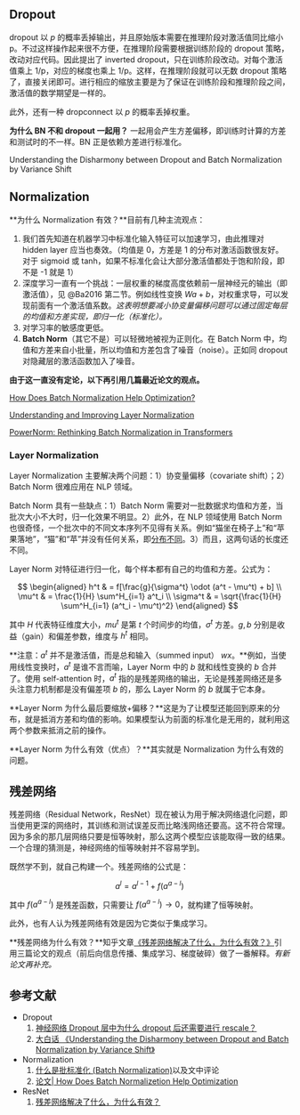 ## Dropout
dropout 以 $p$ 的概率丢掉输出，并且原始版本需要在推理阶段对激活值同比缩小 p。不过这样操作起来很不方便，在推理阶段需要根据训练阶段的 dropout 策略，改动对应代码。因此提出了 inverted dropout，只在训练阶段改动。对每个激活值乘上 1/p，对应的梯度也乘上 1/p。这样，在推理阶段就可以无数 dropout 策略了，直接关闭即可。进行相应的缩放主要是为了保证在训练阶段和推理阶段之间，激活值的数学期望是一样的。

此外，还有一种 dropconnect 以 $p$ 的概率丢掉权重。

**为什么 BN 不和 dropout 一起用？** 一起用会产生方差偏移，即训练时计算的方差和测试时的不一样。BN 正是依赖方差进行标准化。

Understanding the Disharmony between Dropout and Batch Normalization by Variance Shift

## Normalization
**为什么 Normalization 有效？**目前有几种主流观点：

1. 我们首先知道在机器学习中标准化输入特征可以加速学习，由此推理对 hidden layer 应当也奏效。（均值是 0，方差是 1 的分布对激活函数很友好。对于 sigmoid 或 tanh，如果不标准化会让大部分激活值都处于饱和阶段，即不是 -1 就是 1）
2. 深度学习一直有一个挑战：一层权重的梯度高度依赖前一层神经元的输出（即激活值），见 @Ba2016 第二节。例如线性变换 $Wa + b$，对权重求导，可以发现前面有一个激活值系数。*这表明想要减小协变量偏移问题可以通过固定每层的均值和方差实现，即归一化（标准化）。*
3. 对学习率的敏感度更低。
4. **Batch Norm**（其它不是）可以轻微地被视为正则化。在 Batch Norm 中，均值和方差来自小批量，所以均值和方差包含了噪音（noise）。正如同 dropout 对隐藏层的激活函数加入了噪音。

**由于这一直没有定论，以下再引用几篇最近论文的观点。**

[How Does Batch Normalization Help Optimization?](https://proceedings.neurips.cc/paper/2018/file/905056c1ac1dad141560467e0a99e1cf-Paper.pdf)

[Understanding and Improving Layer Normalization](https://proceedings.neurips.cc/paper/2019/file/2f4fe03d77724a7217006e5d16728874-Paper.pdf)

[PowerNorm: Rethinking Batch Normalization in Transformers](https://arxiv.org/pdf/2003.07845.pdf)

### Layer Normalization
Layer Normalization 主要解决两个问题：1）协变量偏移（covariate shift）；2）Batch Norm 很难应用在 NLP 领域。

Batch Norm 具有一些缺点：1）Batch Norm 需要对一批数据求均值和方差，当批次大小不大时，归一化效果不明显。2）此外，在 NLP 领域使用 Batch Norm 也很奇怪，一个批次中的不同文本序列不见得有关系。例如“猫坐在椅子上”和“苹果落地”，“猫”和“苹”并没有任何关系，即[分布不同](https://www.zhihu.com/question/308310065/answer/1746317308)。3）而且，这两句话的长度还不同。

Layer Norm 对特征进行归一化，每个样本都有自己的均值和方差。公式为：

$$
\begin{aligned}
	h^t & = f[\frac{g}{\sigma^t} \odot (a^t - \mu^t) + b] \\
	\mu^t & = \frac{1}{H} \sum^H_{i=1} a^t_i \\
	\sigma^t & = \sqrt{\frac{1}{H} \sum^H_{i=1} (a^t_i - \mu^t)^2}
\end{aligned}
$$

其中 $H$ 代表特征维度大小，$mu^t$ 是第 $t$ 个时间步的均值，$\sigma^t$ 方差。$g, b$ 分别是收益（gain）和偏差参数，维度与 $h^t$ 相同。

**注意：$a^t$ 并不是激活值，而是总和输入（summed input） $wx$。**例如，当使用线性变换时，$a^t$ 是谁不言而喻，Layer Norm 中的 $b$ 就和线性变换的 $b$ 合并了。使用 self-attention 时，$a^t$ 指的是残差网络的输出，无论是残差网络还是多头注意力机制都是没有偏差项 $b$ 的，那么 Layer Norm 的 $b$ 就属于它本身。

**Layer Norm 为什么最后要缩放+偏移？**这是为了让模型还能回到原来的分布，就是抵消方差和均值的影响。如果模型认为前面的标准化是无用的，就利用这两个参数来抵消之前的操作。

**Layer Norm 为什么有效（优点）？**其实就是 Normalization 为什么有效的问题。

## 残差网络
残差网络（Residual Network，ResNet）现在被认为用于解决网络退化问题，即当使用更深的网络时，其训练和测试误差反而比略浅网络还要高。这不符合常理。因为多余的那几层网络只要是恒等映射，那么这两个模型应该能取得一致的结果。一个合理的猜测是，神经网络的恒等映射并不容易学到。

既然学不到，就自己构建一个。残差网络的公式是：

$$a^l = a^{l-1} + f(a^{a-l})
$$

其中 $f(a^{a-l})$ 是残差函数，只需要让 $f(a^{a-l}) \rightarrow 0$，就构建了恒等映射。

此外，也有人认为残差网络有效是因为它类似于集成学习。

**残差网络为什么有效？**知乎文章[《残差网络解决了什么，为什么有效？》](https://zhuanlan.zhihu.com/p/80226180)引用三篇论文的观点（前后向信息传播、集成学习、梯度破碎）做了一番解释。*有新论文再补充。*



## 参考文献
- Dropout
	1. [神经网络 Dropout 层中为什么 dropout 后还需要进行 rescale？](https://www.zhihu.com/question/61751133)
	2. [大白话 《Understanding the Disharmony between Dropout and Batch Normalization by Variance Shift》](https://zhuanlan.zhihu.com/p/33101420)
- Normalization
	1. [什么是批标准化 (Batch Normalization)](https://zhuanlan.zhihu.com/p/24810318)以及文中评论
	2. [论文| How Does Batch Normalizetion Help Optimization](https://zhuanlan.zhihu.com/p/66683061)
- ResNet
	1. [残差网络解决了什么，为什么有效？](https://zhuanlan.zhihu.com/p/80226180)
<textarea id="bibtex_input" style="display:none;">
@Article{Ba2016,
  author        = {Jimmy Lei Ba and Jamie Ryan Kiros and Geoffrey E. Hinton},
  journal       = {arXiv preprint arXiv:1607.06450},
  title         = {Layer Normalization},
  year          = {2016},
  month         = jul,
  abstract      = {Training state-of-the-art, deep neural networks is computationally expensive. One way to reduce the training time is to normalize the activities of the neurons. A recently introduced technique called batch normalization uses the distribution of the summed input to a neuron over a mini-batch of training cases to compute a mean and variance which are then used to normalize the summed input to that neuron on each training case. This significantly reduces the training time in feed-forward neural networks. However, the effect of batch normalization is dependent on the mini-batch size and it is not obvious how to apply it to recurrent neural networks. In this paper, we transpose batch normalization into layer normalization by computing the mean and variance used for normalization from all of the summed inputs to the neurons in a layer on a single training case. Like batch normalization, we also give each neuron its own adaptive bias and gain which are applied after the normalization but before the non-linearity. Unlike batch normalization, layer normalization performs exactly the same computation at training and test times. It is also straightforward to apply to recurrent neural networks by computing the normalization statistics separately at each time step. Layer normalization is very effective at stabilizing the hidden state dynamics in recurrent networks. Empirically, we show that layer normalization can substantially reduce the training time compared with previously published techniques.},
  archiveprefix = {arXiv},
  eprint        = {1607.06450},
  file          = {:pdf/tricks/1607.06450_Layer Normalization.pdf:PDF},
  groups        = {tricks},
  keywords      = {stat.ML, cs.LG},
  primaryclass  = {stat.ML},
}
</textarea>

